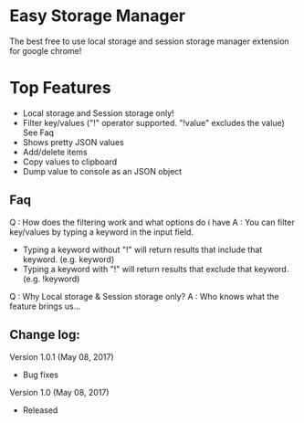 Easy Storage Manager
==========================

The best free to use local storage and session storage manager extension for google chrome!

Top Features
==========================
 - Local storage and Session storage only!
 - Filter key/values ("!" operator supported. "!value" excludes the value) See Faq
 - Shows pretty JSON values
 - Add/delete items
 - Copy values to clipboard
 - Dump value to console as an JSON object

Faq
----------------------
Q : How does the filtering work and what options do i have
A : You can filter key/values by typing a keyword in the input field.
- Typing a keyword without "!" will return results that include that keyword. (e.g. keyword)
- Typing a keyword with "!" will return results that exclude that keyword. (e.g. !keyword)

Q : Why Local storage & Session storage only?
A : Who knows what the feature brings us...



Change log:
----------------------

Version 1.0.1 (May 08, 2017)
- Bug fixes

Version 1.0 (May 08, 2017)
- Released

